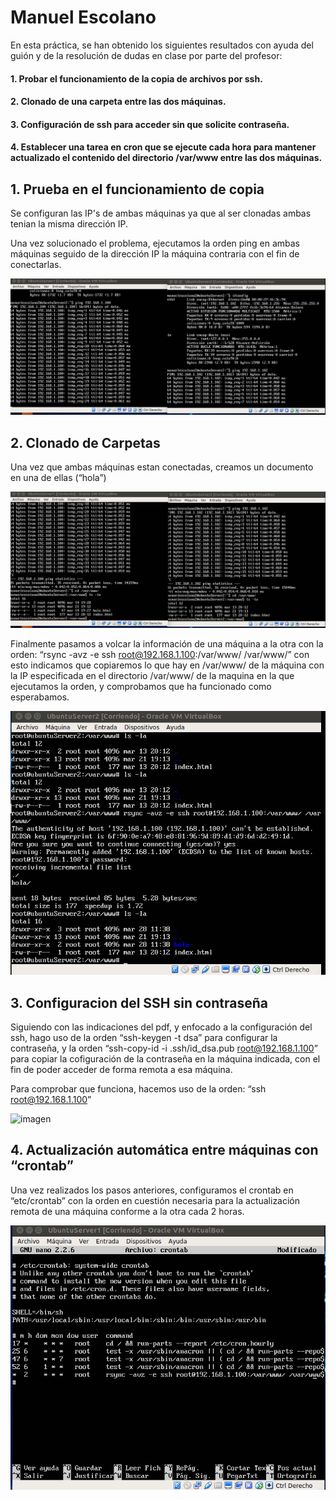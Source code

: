 # Manuel Escolano

En esta práctica, se han obtenido los siguientes resultados con ayuda del guión y 
de la resolución de dudas en clase por parte del profesor:


#### 1. Probar el funcionamiento de la copia de archivos por ssh.
#### 2. Clonado de una carpeta entre las dos máquinas.
#### 3. Configuración de ssh para acceder sin que solicite contraseña. 
#### 4. Establecer una tarea en cron que se ejecute cada hora para mantener actualizado el contenido del directorio /var/www entre las dos máquinas.

## 1. Prueba en el funcionamiento de copia

Se configuran las IP's de ambas máquinas ya que al ser clonadas ambas tenian la misma dirección IP.

Una vez solucionado el problema, ejecutamos la orden ping en ambas máquinas
seguido de la dirección IP la máquina contraria con el fin de conectarlas.

![imagen](https://github.com/ManuelEscolano/swap17-18/blob/master/imagenesP2/conexion.png)

## 2. Clonado de Carpetas

Una vez que ambas máquinas estan conectadas, creamos un documento en una de ellas (“hola”) 

![imagen](https://github.com/ManuelEscolano/swap17-18/blob/master/imagenesP2/hola.png)

Finalmente pasamos a volcar la información de una máquina a la otra con la orden:
“rsync -avz -e ssh root@192.168.1.100:/var/www/ /var/www/”
con esto indicamos que copiaremos lo que hay en /var/www/ de la máquina con la IP especificada
en el directorio /var/www/ de la maquina en la que ejecutamos la orden, y comprobamos 
que ha funcionado como esperabamos.

![imagen](https://github.com/ManuelEscolano/swap17-18/blob/master/imagenesP2/hola2.png)

## 3. Configuracion del SSH sin contraseña

Siguiendo con las indicaciones del pdf, y enfocado a la configuración del ssh, hago uso de la orden “ssh-keygen -t dsa”
para configurar la contraseña, y la orden “ssh-copy-id -i .ssh/id_dsa.pub root@192.168.1.100” 
para copiar la cofiguración de la contraseña en la máquina indicada, con el fin de poder acceder de forma
remota a esa máquina.

Para comprobar que funciona, hacemos uso de la orden: 
“ssh root@192.168.1.100”

![imagen](https://github.com/ManuelEscolano/swap17-18/blob/master/imagenesP2/contraseña.png)

## 4. Actualización automática entre máquinas con “crontab”

Una vez realizados los pasos anteriores, configuramos el crontab en “etc/crontab” con la orden en cuestión necesaria
para la actualización remota de una máquina conforme a la otra cada 2 horas.

![imagen](https://github.com/ManuelEscolano/swap17-18/blob/master/imagenesP2/cront.png)



